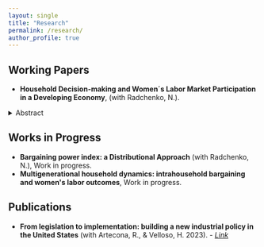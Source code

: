 ```yaml
---
layout: single
title: "Research"
permalink: /research/
author_profile: true
---
```


## Working Papers
- **Household Decision-making and Women´s Labor Market Participation in a Developing Economy**, (with Radchenko, N.).

<details markdown="1">
<summary> Abstract </summary> 
  
"This paper investigates how household decision-making patterns influence female labor force participation in a developing economy. It also examines the role of social norms in this relationship, providing a conceptual framework that outlines the trade-off between the household's economic surplus and the non-monetary cost of the wife working. This framework enables us to differentiate between household patterns in women's employment, from the male breadwinner/female homemaker model to one defined by female agency. Using household reports on decision-making involvement from the Indonesian Family Life Survey (IFLS), we empirically test the model by examining the impact of household decision-making patterns on a woman's participation in the labor market and her actual labor market outcomes. The findings support the conservative patriarchal model of household behavior, revealing the prevalence of the husband's disutility from his wife's work over her own preferences. Moreover, results suggest that the non-monetary cost of her employment plays a more signicant role than the income effect in shaping these outcomes. The results also highlight the persistence of social norms surrounding Indonesian women's labor supply, both over time and across cohorts. Additionally, the study underscores the importance of nuanced measures of decision-making power by considering both spouses' responses: spousal discrepancies in responses are not random and imply different evaluation scales with women tending to overestimate their degree of involvement. This contrasts with the standard literature, which frequently relies solely on the wife's perspective."     

</details> 

## Works in Progress
- **Bargaining power index: a Distributional Approach** (with Radchenko, N.), Work in progress. 
- **Multigenerational household dynamics: intrahousehold bargaining and women's labor outcomes**, Work in progress. 

## Publications
- **From legislation to implementation: building a new industrial policy in the United States** (with Artecona, R., & Velloso, H. 2023). - *[Link](https://www.cepal.org/en/publications/68769-legislation-implementation-building-new-industrial-policy-united-states)*



